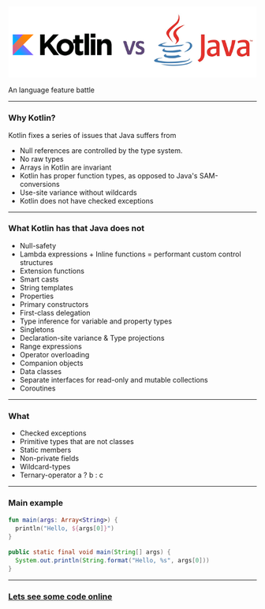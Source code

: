 ![Kotlin vs Java](https://github.com/manneohlund/kotlin-vs-java/blob/master/assets/kotlin-vs-java.png?raw=true)

An language feature battle

---

### Why Kotlin?
Kotlin fixes a series of issues that Java suffers from

- Null references are controlled by the type system.
- No raw types
- Arrays in Kotlin are invariant
- Kotlin has proper function types, as opposed to Java's SAM-conversions
- Use-site variance without wildcards
- Kotlin does not have checked exceptions

---

### What Kotlin has that Java does not

- Null-safety
- Lambda expressions + Inline functions = performant custom control structures
- Extension functions
- Smart casts
- String templates
- Properties
- Primary constructors
- First-class delegation
- Type inference for variable and property types
- Singletons
- Declaration-site variance & Type projections
- Range expressions
- Operator overloading
- Companion objects
- Data classes
- Separate interfaces for read-only and mutable collections
- Coroutines

---

### What

- Checked exceptions
- Primitive types that are not classes
- Static members
- Non-private fields
- Wildcard-types
- Ternary-operator a ? b : c

---

### Main example

```Kotlin
fun main(args: Array<String>) {
  println("Hello, ${args[0]}")
}
```

```java
public static final void main(String[] args) {
  System.out.println(String.format("Hello, %s", args[0]))
}
```

---

### [Lets see some code online](https://try.kotlinlang.org/#/Examples/Hello,%20world!/Reading%20a%20name%20from%20the%20command%20line/Reading%20a%20name%20from%20the%20command%20line.kt)
